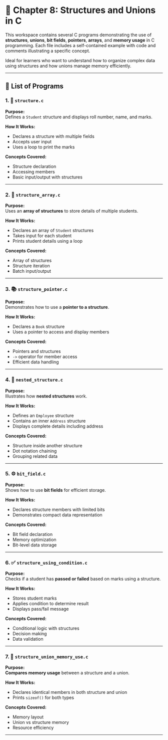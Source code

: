 # 🧱 Chapter 8: Structures and Unions in C

This workspace contains several C programs demonstrating the use of **structures**, **unions**, **bit fields**, **pointers**, **arrays**, and **memory usage** in C programming. Each file includes a self-contained example with code and comments illustrating a specific concept.

Ideal for learners who want to understand how to organize complex data using structures and how unions manage memory efficiently.

---

## 📂 List of Programs

### 1. 📘 `structure.c`
**Purpose:**  
Defines a `Student` structure and displays roll number, name, and marks.

**How It Works:**  
- Declares a structure with multiple fields  
- Accepts user input  
- Uses a loop to print the marks

**Concepts Covered:**  
- Structure declaration  
- Accessing members  
- Basic input/output with structures

---

### 2. 🧾 `structure_array.c`
**Purpose:**  
Uses an **array of structures** to store details of multiple students.

**How It Works:**  
- Declares an array of `Student` structures  
- Takes input for each student  
- Prints student details using a loop

**Concepts Covered:**  
- Array of structures  
- Structure iteration  
- Batch input/output

---

### 3. 📚 `structure_pointer.c`
**Purpose:**  
Demonstrates how to use a **pointer to a structure**.

**How It Works:**  
- Declares a `Book` structure  
- Uses a pointer to access and display members

**Concepts Covered:**  
- Pointers and structures  
- `->` operator for member access  
- Efficient data handling

---

### 4. 🏢 `nested_structure.c`
**Purpose:**  
Illustrates how **nested structures** work.

**How It Works:**  
- Defines an `Employee` structure  
- Contains an inner `Address` structure  
- Displays complete details including address

**Concepts Covered:**  
- Structure inside another structure  
- Dot notation chaining  
- Grouping related data

---

### 5. ⚙️ `bit_field.c`
**Purpose:**  
Shows how to use **bit fields** for efficient storage.

**How It Works:**  
- Declares structure members with limited bits  
- Demonstrates compact data representation

**Concepts Covered:**  
- Bit field declaration  
- Memory optimization  
- Bit-level data storage

---

### 6. ✅ `structure_using_condition.c`
**Purpose:**  
Checks if a student has **passed or failed** based on marks using a structure.

**How It Works:**  
- Stores student marks  
- Applies condition to determine result  
- Displays pass/fail message

**Concepts Covered:**  
- Conditional logic with structures  
- Decision making  
- Data validation

---

### 7. 🧠 `structure_union_memory_use.c`
**Purpose:**  
**Compares memory usage** between a structure and a union.

**How It Works:**  
- Declares identical members in both structure and union  
- Prints `sizeof()` for both types

**Concepts Covered:**  
- Memory layout  
- Union vs structure memory  
- Resource efficiency

---
